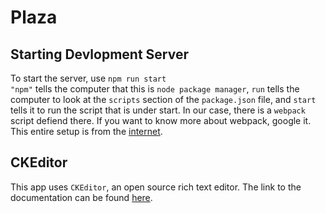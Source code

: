 # Plaza
## Starting Devlopment Server
To start the server, use `npm run start`  
`"npm"` tells the computer that this is `node package manager`, `run` tells the computer to look at the `scripts` section of the `package.json` file, and `start` tells it to run the script that is under start. In our case, there is a `webpack` script defiend there. If you want to know more about webpack, google it. This entire setup is from the [internet](https://dev.to/riddhiagrawal001/create-react-app-without-create-react-app-2lgd).

## CKEditor
This app uses `CKEditor`, an open source rich text editor. The link to the documentation can be found [here](https://ckeditor.com/docs/ckeditor5/latest/builds/guides/integration/frameworks/react.html).